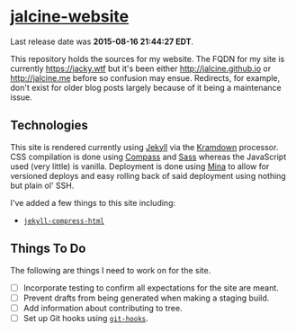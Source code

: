 # [jalcine-website](http://jacky.wtf)

Last release date was **2015-08-16 21:44:27 EDT**.

This repository holds the sources for my website. The FQDN for my site is
currently <https://jacky.wtf> but it's been either <http://jalcine.github.io>
or <http://jalcine.me> before so confusion may ensue. Redirects, for example,
don't exist for older blog posts largely because of it being a maintenance
issue.

## Technologies

This site is rendered currently using [Jekyll][] via the [Kramdown][] processor.
CSS compilation is done using [Compass][] and [Sass][] whereas the JavaScript
used (very little) is vanilla. Deployment is done using [Mina][] to allow for
versioned deploys and easy rolling back of said deployment using nothing but
plain ol' SSH.

I've added a few things to this site including:

  + [`jekyll-compress-html`](https://github.com/penibelst/jekyll-compress-html)

## Things To Do

The following are things I need to work on for the site.

  + [ ] Incorporate testing to confirm all expectations for the site are meant.
  + [ ] Prevent drafts from being generated when making a staging build.
  + [ ] Add information about contributing to tree.
  + [ ] Set up Git hooks using [`git-hooks`][1].

[1]: https://github.com/icefox/git-hooks
[compass]: http://compass-style.org
[jekyll]: http://jekyllrb.com
[kramdown]: http://kramdown.gettalong.org/syntax.html
[markdown]: http://daringfireball.net/projects/markdown/
[mina]: http://nadarei.co/mina/
[sass]: http://sass-lang.com
